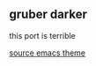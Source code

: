 ## gruber darker

this port is terrible  

[source emacs theme](https://github.com/rexim/gruber-darker-theme)
